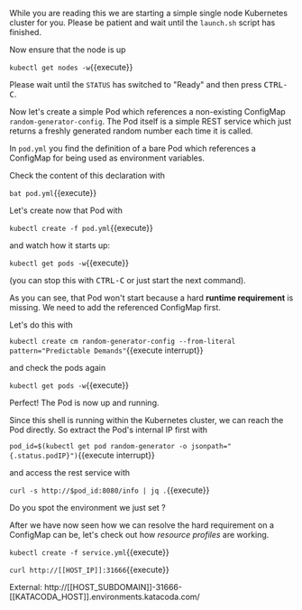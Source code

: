 
While you are reading this we are starting a simple single node Kubernetes cluster for you. Please be patient and wait until the `launch.sh` script has finished.

Now ensure that the node is up

`kubectl get nodes -w`{{execute}}

Please wait until the `STATUS` has switched to "Ready" and then press <kbd>CTRL-C</kbd>.

Now let's create a simple Pod which references a non-existing ConfigMap `random-generator-config`.
The Pod itself is a simple REST service which just returns a freshly generated random number each time it is called.

In `pod.yml` you find the definition of a bare Pod which references a ConfigMap for being used as environment variables.

Check the content of this declaration with

`bat pod.yml`{{execute}}

Let's create now that Pod with

`kubectl create -f pod.yml`{{execute}}

and watch how it starts up:

`kubectl get pods -w`{{execute}}

(you can stop this with <kbd>CTRL-C</kbd> or just start the next command).

As you can see, that Pod won't start because a hard **runtime requirement** is missing.
We need to add the referenced ConfigMap first.

Let's do this with

`kubectl create cm random-generator-config --from-literal pattern="Predictable Demands"`{{execute interrupt}}

and check the pods again

`kubectl get pods -w`{{execute}}

Perfect! The Pod is now up and running.

Since this shell is running within the Kubernetes cluster, we can reach the Pod directly.
So extract the Pod's internal IP first with

`pod_id=$(kubectl get pod random-generator -o jsonpath="{.status.podIP}")`{{execute interrupt}}

and access the rest service with

`curl -s http://$pod_id:8080/info | jq .`{{execute}}

Do you spot the environment we just set ?

After we have now seen how we can resolve the hard requirement on a ConfigMap can be, let's check out how _resource profiles_ are working.

`kubectl create -f service.yml`{{execute}}

`curl http://[[HOST_IP]]:31666`{{execute}}

External: http://[[HOST_SUBDOMAIN]]-31666-[[KATACODA_HOST]].environments.katacoda.com/
